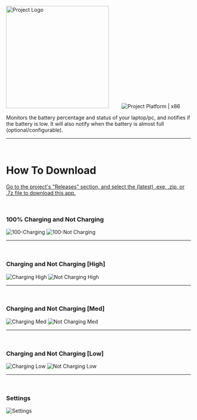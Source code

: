 <img src="https://user-images.githubusercontent.com/62003240/130961898-e8734309-8fb6-4479-9f8d-e4245d268815.png" width="280" alt="Project Logo" />  &nbsp;&nbsp;&nbsp;&nbsp;&nbsp;&nbsp; <img src="https://img.shields.io/badge/Target%20framework-.NET%20Framework%204.7.2-blue" alt="" /> <img src="https://img.shields.io/badge/Platform-x86-orange" alt="Project Platform | x86" /> 

Monitors the battery percentage and status of your laptop/pc, and notifies if the battery is low. It will also notify when the battery is almost full (optional/configurable).

<hr/>

<br/>

# How To Download
  <a href="https://github.com/paraJdox1/PowerMonitor/releases">Go to the project's "Releases" section, and select the (latest) .exe, .zip, or .7z file to download this app.</a>
  
<br/>

### 100% Charging and Not Charging
![100-Charging](https://user-images.githubusercontent.com/62003240/93049560-d73dd300-f693-11ea-8826-1e0c7cf5c8bf.jpg)   ![100-Not Charging](https://user-images.githubusercontent.com/62003240/93049616-f3da0b00-f693-11ea-96f2-9e3e12bb62d0.jpg)
___

<br/>

### Charging and Not Charging [High]
![Charging High](https://user-images.githubusercontent.com/62003240/93049633-fb011900-f693-11ea-9a44-7bcc94105fbc.jpg)  ![Not Charging High](https://user-images.githubusercontent.com/62003240/93049637-fc324600-f693-11ea-960b-85dece1cc95c.jpg)
___

<br/>

### Charging and Not Charging [Med]
![Charging Med](https://user-images.githubusercontent.com/62003240/93049635-fc324600-f693-11ea-9629-acce9133eaf4.jpg)   ![Not Charging Med](https://user-images.githubusercontent.com/62003240/93049627-fa688280-f693-11ea-9220-596d40418fa8.jpg)
___

<br/>

### Charging and Not Charging [Low]
![Charging Low](https://user-images.githubusercontent.com/62003240/93049634-fb99af80-f693-11ea-9ee4-886d461578b8.jpg)   ![Not Charging Low](https://user-images.githubusercontent.com/62003240/93049623-f9375580-f693-11ea-8f23-1b44cfb945e2.jpg)
___

<br/>

### Settings
![Settings](https://user-images.githubusercontent.com/62003240/93049629-fa688280-f693-11ea-9544-9b71d9a94409.jpg)

